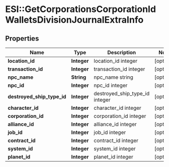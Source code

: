 # ESI::GetCorporationsCorporationIdWalletsDivisionJournalExtraInfo

## Properties
Name | Type | Description | Notes
------------ | ------------- | ------------- | -------------
**location_id** | **Integer** | location_id integer | [optional] 
**transaction_id** | **Integer** | transaction_id integer | [optional] 
**npc_name** | **String** | npc_name string | [optional] 
**npc_id** | **Integer** | npc_id integer | [optional] 
**destroyed_ship_type_id** | **Integer** | destroyed_ship_type_id integer | [optional] 
**character_id** | **Integer** | character_id integer | [optional] 
**corporation_id** | **Integer** | corporation_id integer | [optional] 
**alliance_id** | **Integer** | alliance_id integer | [optional] 
**job_id** | **Integer** | job_id integer | [optional] 
**contract_id** | **Integer** | contract_id integer | [optional] 
**system_id** | **Integer** | system_id integer | [optional] 
**planet_id** | **Integer** | planet_id integer | [optional] 


